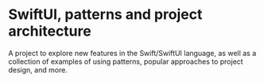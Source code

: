 # SwiftUI, patterns and project architecture
A project to explore new features in the Swift/SwiftUI language, as well as a collection of examples of using patterns, popular approaches to project design, and more.
